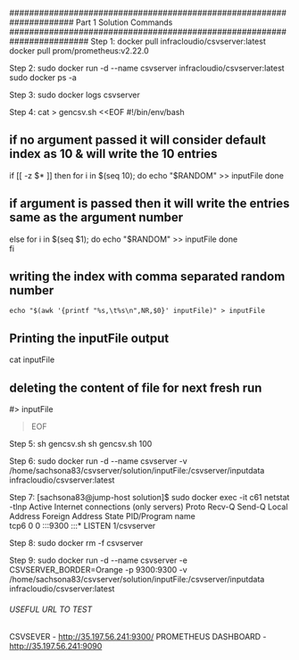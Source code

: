 ##################################################################### Part 1 Solution Commands ########################################################################
Step 1:
docker pull infracloudio/csvserver:latest
docker pull prom/prometheus:v2.22.0

Step 2:
sudo docker run -d --name csvserver infracloudio/csvserver:latest
sudo docker ps -a

Step 3:
sudo docker logs csvserver

Step 4:
cat > gencsv.sh <<EOF
#!/bin/env/bash

## if no argument passed it will consider default index as 10 & will write the 10 entries
  if [[ -z $* ]] 
  then 
	for i in $(seq 10); do
		echo "$RANDOM" >> inputFile 
	done

## if argument is passed then it will write the entries same as the argument number
  else
	for i in $(seq $1); do
		echo "$RANDOM" >> inputFile
	done	
  fi

## writing the index with comma separated random number

	echo "$(awk '{printf "%s,\t%s\n",NR,$0}' inputFile)" > inputFile 
## Printing the inputFile output ##
cat inputFile

## deleting the content of file for next fresh run
#> inputFile
>EOF

Step 5:
sh gencsv.sh
sh gencsv.sh 100

Step 6:
sudo docker run -d --name csvserver -v /home/sachsona83/csvserver/solution/inputFile:/csvserver/inputdata infracloudio/csvserver:latest

Step 7:
[sachsona83@jump-host solution]$ sudo docker exec -it c61 netstat -tlnp
Active Internet connections (only servers)
Proto Recv-Q Send-Q Local Address           Foreign Address         State       PID/Program name    
tcp6       0      0 :::9300                 :::*                    LISTEN      1/csvserver 


Step 8:
sudo docker rm -f csvserver

Step 9:
sudo docker run -d --name csvserver -e CSVSERVER_BORDER=Orange -p 9300:9300 -v /home/sachsona83/csvserver/solution/inputFile:/csvserver/inputdata infracloudio/csvserver:latest

###### USEFUL URL TO TEST #######
CSVSEVER - http://35.197.56.241:9300/
PROMETHEUS DASHBOARD - http://35.197.56.241:9090

